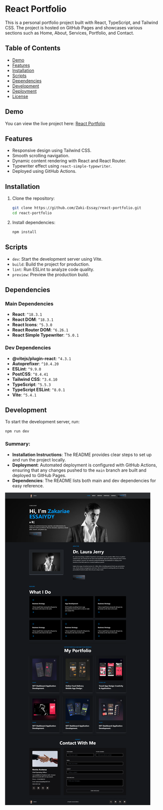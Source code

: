 # React Portfolio

This is a personal portfolio project built with React, TypeScript, and Tailwind CSS. The project is hosted on GitHub Pages and showcases various sections such as Home, About, Services, Portfolio, and Contact.

## Table of Contents

- [Demo](#demo)
- [Features](#features)
- [Installation](#installation)
- [Scripts](#scripts)
- [Dependencies](#dependencies)
- [Development](#development)
- [Deployment](#deployment)
- [License](#license)

## Demo

You can view the live project here: [React Portfolio](https://zaki-essay.github.io/react-portfolio/)

## Features

- Responsive design using Tailwind CSS.
- Smooth scrolling navigation.
- Dynamic content rendering with React and React Router.
- Typewriter effect using `react-simple-typewriter`.
- Deployed using GitHub Actions.

## Installation

1. Clone the repository:

    ```bash
    git clone https://github.com/Zaki-Essay/react-portfolio.git
    cd react-portfolio
    ```

2. Install dependencies:

    ```bash
    npm install
    ```

## Scripts

- `dev`: Start the development server using Vite.
- `build`: Build the project for production.
- `lint`: Run ESLint to analyze code quality.
- `preview`: Preview the production build.

## Dependencies

### Main Dependencies

- **React**: `^18.3.1`
- **React DOM**: `^18.3.1`
- **React Icons**: `^5.3.0`
- **React Router DOM**: `^6.26.1`
- **React Simple Typewriter**: `^5.0.1`

### Dev Dependencies

- **@vitejs/plugin-react**: `^4.3.1`
- **Autoprefixer**: `^10.4.20`
- **ESLint**: `^9.9.0`
- **PostCSS**: `^8.4.41`
- **Tailwind CSS**: `^3.4.10`
- **TypeScript**: `^5.5.3`
- **TypeScript ESLint**: `^8.0.1`
- **Vite**: `^5.4.1`

## Development

To start the development server, run:

```bash
npm run dev
```

### Summary:



- **Installation Instructions**: The README provides clear steps to set up and run the project locally.
- **Deployment**: Automated deployment is configured with GitHub Actions, ensuring that any changes pushed to the `main` branch are built and deployed to GitHub Pages.
- **Dependencies**: The README lists both main and dev dependencies for easy reference.

![Alt text](./demo.png)